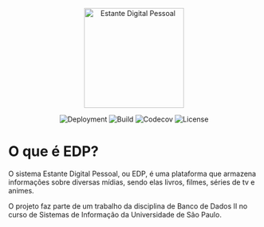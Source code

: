 <p align="center">
  <img alt="Estante Digital Pessoal" width="200" src="https://user-images.githubusercontent.com/86596621/163438365-3e3dccdf-1eb1-4b57-9745-de8944df4e6f.png">
</p>

<p align="center">
  <img alt="Deployment" src="https://github.com/willpinha/estante-digital-pessoal/workflows/deploy/badge.svg">
  <img alt="Build" src="https://github.com/willpinha/estante-digital-pessoal/workflows/build/badge.svg">
  <img alt="Codecov" src="https://codecov.io/gh/willpinha/estante-digital-pessoal/branch/master/graph/badge.svg?token=J69QGU85W3">
  <img alt="License" src="https://img.shields.io/github/license/willpinha/estante-digital-pessoal">
</p>

# O que é EDP?

O sistema Estante Digital Pessoal, ou EDP, é uma plataforma que armazena informações sobre diversas mídias, sendo elas livros, filmes, séries de tv e animes.

O projeto faz parte de um trabalho da disciplina de Banco de Dados II no curso de Sistemas de Informação da Universidade de São Paulo.
